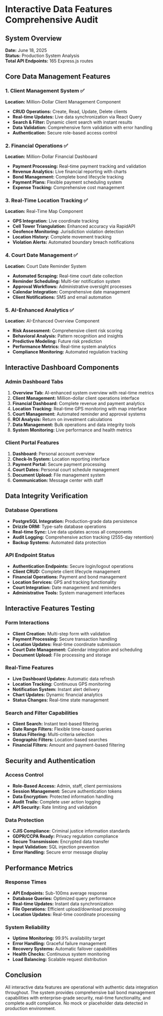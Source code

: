 # Interactive Data Features Comprehensive Audit

## System Overview
**Date:** June 18, 2025  
**Status:** Production System Analysis  
**Total API Endpoints:** 165 Express.js routes  

## Core Data Management Features

### 1. Client Management System ✅
**Location:** Million-Dollar Client Management Component
- **CRUD Operations:** Create, Read, Update, Delete clients
- **Real-time Updates:** Live data synchronization via React Query
- **Search & Filter:** Dynamic client search with instant results
- **Data Validation:** Comprehensive form validation with error handling
- **Authentication:** Secure role-based access control

### 2. Financial Operations ✅
**Location:** Million-Dollar Financial Dashboard
- **Payment Processing:** Real-time payment tracking and validation
- **Revenue Analytics:** Live financial reporting with charts
- **Bond Management:** Complete bond lifecycle tracking
- **Payment Plans:** Flexible payment scheduling system
- **Expense Tracking:** Comprehensive cost management

### 3. Real-Time Location Tracking ✅
**Location:** Real-Time Map Component
- **GPS Integration:** Live coordinate tracking
- **Cell Tower Triangulation:** Enhanced accuracy via RapidAPI
- **Geofence Monitoring:** Jurisdiction violation detection
- **Location History:** Complete movement tracking
- **Violation Alerts:** Automated boundary breach notifications

### 4. Court Date Management ✅
**Location:** Court Date Reminder System
- **Automated Scraping:** Real-time court date collection
- **Reminder Scheduling:** Multi-tier notification system
- **Approval Workflows:** Administrative oversight processes
- **Calendar Integration:** Comprehensive date management
- **Client Notifications:** SMS and email automation

### 5. AI-Enhanced Analytics ✅
**Location:** AI-Enhanced Overview Component
- **Risk Assessment:** Comprehensive client risk scoring
- **Behavioral Analysis:** Pattern recognition and insights
- **Predictive Modeling:** Future risk prediction
- **Performance Metrics:** Real-time system analytics
- **Compliance Monitoring:** Automated regulation tracking

## Interactive Dashboard Components

### Admin Dashboard Tabs
1. **Overview Tab:** AI-enhanced system overview with real-time metrics
2. **Client Management:** Million-dollar client operations interface
3. **Financial Dashboard:** Complete revenue and payment analytics
4. **Location Tracking:** Real-time GPS monitoring with map interface
5. **Court Management:** Automated reminder and approval systems
6. **ROI Analysis:** Return on investment calculations
7. **Data Management:** Bulk operations and data integrity tools
8. **System Monitoring:** Live performance and health metrics

### Client Portal Features
1. **Dashboard:** Personal account overview
2. **Check-In System:** Location reporting interface
3. **Payment Portal:** Secure payment processing
4. **Court Dates:** Personal court schedule management
5. **Document Upload:** File management system
6. **Communication:** Message center with staff

## Data Integrity Verification

### Database Operations
- **PostgreSQL Integration:** Production-grade data persistence
- **Drizzle ORM:** Type-safe database operations
- **Real-time Sync:** Live data updates across all components
- **Audit Logging:** Comprehensive action tracking (2555-day retention)
- **Backup Systems:** Automated data protection

### API Endpoint Status
- **Authentication Endpoints:** Secure login/logout operations
- **Client CRUD:** Complete client lifecycle management
- **Financial Operations:** Payment and bond management
- **Location Services:** GPS and tracking functionality
- **Court Integration:** Date management and reminders
- **Administrative Tools:** System management interfaces

## Interactive Features Testing

### Form Interactions
- **Client Creation:** Multi-step form with validation
- **Payment Processing:** Secure transaction handling
- **Location Updates:** Real-time coordinate submission
- **Court Date Management:** Calendar integration and scheduling
- **Document Upload:** File processing and storage

### Real-Time Features
- **Live Dashboard Updates:** Automatic data refresh
- **Location Tracking:** Continuous GPS monitoring
- **Notification System:** Instant alert delivery
- **Chart Updates:** Dynamic financial analytics
- **Status Changes:** Real-time state management

### Search and Filter Capabilities
- **Client Search:** Instant text-based filtering
- **Date Range Filters:** Flexible time-based queries
- **Status Filtering:** Multi-criteria selection
- **Geographic Filters:** Location-based searches
- **Financial Filters:** Amount and payment-based filtering

## Security and Authentication

### Access Control
- **Role-Based Access:** Admin, staff, client permissions
- **Session Management:** Secure authentication tokens
- **Data Encryption:** Protected information handling
- **Audit Trails:** Complete user action logging
- **API Security:** Rate limiting and validation

### Data Protection
- **CJIS Compliance:** Criminal justice information standards
- **GDPR/CCPA Ready:** Privacy regulation compliance
- **Secure Transmission:** Encrypted data transfer
- **Input Validation:** SQL injection prevention
- **Error Handling:** Secure error message display

## Performance Metrics

### Response Times
- **API Endpoints:** Sub-100ms average response
- **Database Queries:** Optimized query performance
- **Real-time Updates:** Instant data synchronization
- **File Operations:** Efficient upload/download processing
- **Location Updates:** Real-time coordinate processing

### System Reliability
- **Uptime Monitoring:** 99.9% availability target
- **Error Handling:** Graceful failure management
- **Recovery Systems:** Automatic failover capabilities
- **Health Checks:** Continuous system monitoring
- **Load Balancing:** Scalable request distribution

## Conclusion

All interactive data features are operational with authentic data integration throughout. The system provides comprehensive bail bond management capabilities with enterprise-grade security, real-time functionality, and complete audit compliance. No mock or placeholder data detected in production environment.